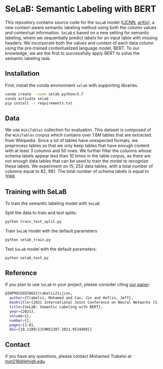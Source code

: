 # SeLaB: Semantic Labeling with BERT

This repository contains source code for the `SeLaB` model ([IJCNN](https://ieeexplore.ieee.org/abstract/document/9534408), [arXiv](https://arxiv.org/abs/2010.16037)), a new context-aware semantic labeling method using both the column values and contextual information. `SeLaB` s based on a new setting for semantic labeling, where we sequentially predict labels for an input table with missing headers. We incorporate both the values and context of each data column using the pre-trained contextualized language model, BERT. To our knowledge, we are the first to successfully apply BERT to solve the semantic labeling task. 

## Installation

First, install the conda environment `selab` with supporting libraries.

```bash
conda create --name selab python=3.7
conda activate selab
pip install -r requirements.txt
```

## Data

We use `WikiTables` collection for evaluation. This dataset is composed of the `WikiTables` corpus which contains over 1.6𝑀 tables that are extracted from Wikipedia. Since a lot of tables have unexpected formats, we preprocess tables so that we only keep tables that have enough content with at least 3 columns and 50 rows. We further filter the columns whose schema labels appear less than 10 times in the table corpus, as there are not enough data tables that can be used to train the
model to recognize these labels. We experiment on 15, 252 data tables, with a total number of columns equal to 82, 981. The total number of schema labels is equal to 1088.


## Training with SeLaB

To train the semantic labeling model with `SeLaB`:

Split the data to train and test splits:
```bash
python train_test_split.py
```
Train `SeLaB` model with the default parameters
```bash
python selab_train.py
```
Test `SeLaB` model with the default parameters:
```bash
python selab_test.py
```

## Reference

If you plan to use `SeLaB` in your project, please consider citing [our paper](https://ieeexplore.ieee.org/abstract/document/9534408):

```bash
@INPROCEEDINGS{trabelsi21ijcnn,
  author={Trabelsi, Mohamed and Cao, Jin and Heflin, Jeff},
  booktitle={2021 International Joint Conference on Neural Networks (IJCNN)}, 
  title={SeLaB: Semantic Labeling with BERT}, 
  year={2021},
  volume={},
  number={},
  pages={1-8},
  doi={10.1109/IJCNN52387.2021.9534408}}
```
 ## Contact
  
  if you have any questions, please contact Mohamed Trabelsi at mot218@lehigh.edu
